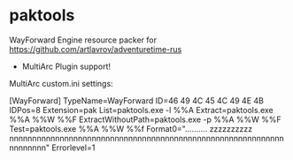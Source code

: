 paktools
========

WayForward Engine resource packer for https://github.com/artlavrov/adventuretime-rus

* MultiArc Plugin support!

MultiArc custom.ini settings:

[WayForward]
TypeName=WayForward
ID=46 49 4C 45 4C 49 4E 4B
IDPos=8
Extension=pak
List=paktools.exe -l %%A
Extract=paktools.exe %%A %%W %%F
ExtractWithoutPath=paktools.exe -p %%A %%W %%F
Test=paktools.exe %%A %%W %%f
Format0=".......... zzzzzzzzzz nnnnnnnnnnnnnnnnnnnnnnnnnnnnnnnnnnnnnnnnnnnnnnnnnnnnnnnnnnnnnnnnnnnn"
Errorlevel=1
